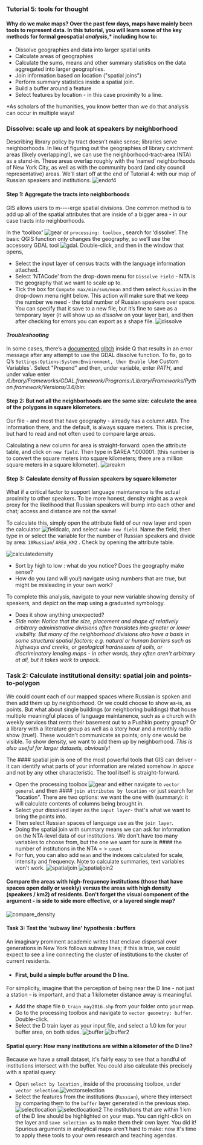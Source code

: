 ### Tutorial 5: tools for thought


#### Why do we make maps? Over the past few days, maps have mainly been tools to represent data. In this tutorial, you will learn some of the key methods for formal geospatial *analysis*,* including how to:

- Dissolve geographies and data into larger spatial units
- Calculate areas of geographies
- Calculate the sums, means and other summary statistics on the data aggregated into larger geographies.
- Join information based on location ("spatial joins")
- Perform summary statistics inside a spatial join.
- Build a buffer around a feature
- Select features by location - in this case proximity to a line.

*As scholars of the humanities, you know better than we do that analysis can occur in multiple ways!


### Dissolve: scale up and look at speakers by neighborhood

Describing library policy by tract doesn’t make sense; libraries serve neighborhoods. In lieu of figuring out the geographies of library catchment areas (likely overlapping!), we can use the neighborhood-tract-area (NTA) as a stand-in. These areas overlap roughly with the ‘named’ neighborhoods of New York City, as well as with the community board (and city council representative) areas. We'll start off at the end of Tutorial 4: with our map of Russian speakers and institutions. ![endof4]

#### Step 1: Aggregate the tracts into neighborhoods

GIS allows users to m----erge spatial divisions. One common method is to add up all of the spatial attributes that are inside of a bigger area - in our case tracts into neighborhoods. 

In the ‘toolbox’ ![gear] or `processing: toolbox` , search for ‘dissolve’. The basic QGIS function only changes the geography, so we’ll use the accessory GDAL tool ![gdal]. Double-click, and then in the window that opens, 
- Select the input layer of census tracts with the language information attached. 
- Select ‘NTACode’ from the drop-down menu for `Dissolve Field` - NTA is the geography that we want to scale up to.
- Tick the box for `Compute max/min/sum/mean` and then select `Russian` in the drop-down menu right below. This action will make sure that we keep the number we need - the total number of Russian speakers over space. You can specify that it save to a new file, but it’s fine to save as a temporary layer (it will show up as *dissolve* on your layer bar), and then after checking for errors you can export as a shape file. 
![dissolve]

#### *Troubleshooting*
In some cases, there’s a [documented glitch](https://gis.stackexchange.com/questions/276853/gdal-scripts-not-found-in-qgis-3-on-osx) inside Q that results in an error message after any attempt to use the GDAL dissolve function. To fix, go to Q’s `Settings:Options:System:Environment, then Enable `Use Custom Variables`. Select "Prepend" and then, under variable, enter *PATH*, and under value enter
*/Library/Frameworks/GDAL.framework/Programs:/Library/Frameworks/Python.framework/Versions/3.6/bin:* 


#### Step 2: But not all the neighborhoods are the same size: calculate the area of the polygons in square kilometers. 

Our file - and most that have geography - already has a column `AREA`. The information there, and the default, is always square meters. This is precise, but hard to read and not often used to compare large areas. 

Calculating a new column for area is straight-forward: open the attribute table, and click on `new field`. Then type in $AREA *.000001. (this number is to convert the square meters into square kilometers; there are a million square meters in a square kilometer).
![areakm]

#### Step 3: Calculate density of Russian speakers by square kilometer

What if a critical factor to support language maintanence is the actual proximity to other speakers. To be more honest, density might as a weak proxy for the likelihood that Russian speakers will bump into each other and chat; access and distance are not the same!

To calculate this, simply open the attribute field of our new layer and open the calculator ![fieldcalc], and select `make new field`. Name the field, then type in or select the variable for the number of Russian speakers and divide by area:  `10Russian`/ `AREA_KM2` . Check by opening the attribute table.

![calculatedensity]

- Sort by high to low : what do you notice? Does the geography make sense? 
- How do you (and will you!) navigate using numbers that are true, but might be misleading in your own work?

To complete this analysis, navigate to your new variable showing density of speakers, and depict on the map using a graduated symbology. 
- Does it show anything unexpected? 
- *Side note: Notice that the size, placement and shape of relatively arbitrary administrative divisions often translates into greater or lower visibility. But many of the neighborhood divisions also have a basis in some structural spatial factors; e.g. natural or human barriers such as highways and creeks, or geological hardnesses of soils, or discriminatory lending maps - in other words, they often aren't arbitrary at all, but it takes work to unpack.*

### Task 2: Calculate institutional density: spatial join and points-to-polygon

We could count each of our mapped spaces where Russian is spoken and then add them up by neighborhood. Or we could choose to show as-is, as points. But what about single buildings (or neighboring buildings) that house multiple meaningful places of language maintanence, such as a church with weekly services that rents their basement out to a Pushkin poetry group? Or a library with a literature group as well as a story hour and a monthly radio show (true!). These wouldn't communicate as points; only one would be visible. To show density, we want to add them up by neighborhood. *This is also useful for larger datasets, obviously!*

The #### spatial join 
is one of the most powerful tools that GIS can deliver - it can identify what parts of your information are related somehow *in space* and not by any other characteristic. The tool itself is straight-forward. 
- Open the processing toolbox ![gear] and either navigate to `vector general` and then #### `join attributes by location`
-or just search for "location". There are two options: we want the one with (summary): it will calculate contents of columns being brought in.
- Select your dissolved layer as the `input layer`- that's what we want to bring the points into. 
- Then select Russian spaces of language use as the `join layer`.
- Doing the spatial join with summary means we can ask for information on the NTA-level data of our institutions. We don't have too many variables to choose from, but the one we want for sure is #### the number of institutions in the NTA = > `count`
- For fun, you can also add `mean` and the indexes calculated for scale, intensity and frequency. Note to calculate summaries, text variables won't work. 
![spatialjoin]
![spatialjoin2]

#### Compare the areas with high-frequency institutions (those that have spaces open daily or weekly) versus the areas with high density (speakers / km2) of residents. Don't forget the visual component of the argument - is side to side more effective, or a layered single map?
![compare_density]

#### Task 3: Test the 'subway line' hypothesis : buffers
An imaginary prominent academic writes that enclave dispersal over generations in New York follows subway lines; if this is true, we could expect to see a line connecting the cluster of institutions to the cluster of current residents. 

- #### First, build a simple buffer around the D line. 
For simplicity, imagine that the perception of being near the D line - not just a station - is important, and that a 1 kilometer distance away is meaningful. 
- Add the shape file `D_train_may2016.shp` from your folder onto your map.
- Go to the processing toolbox and navigate to `vector geometry: buffer`. Double-click.
- Select the D train layer as your input file, and select a 1.0 km for your buffer area, on both sides.
![buffer]
![buffer2]
#### Spatial query: How many institutions are within a kilometer of the D line? 
Because we have a small dataset, it's fairly easy to see that a handful of institutions intersect with the buffer. You could also calculate this precisely with a spatial query: 
- Open `select by location` , inside of the processing toolbox, under `vector selection`.![vectorselection]
- Select the features from the institutions (`Russian`), where they intersect  by comparing them to  the `buffer` layer generated in the previous step.
![selectlocation]
![selectlocation2]
The institutions that are within 1 km of the D line should be highlighted on your map. You can right-click on the layer and `save selection as` to make them their own layer. You did it! Spurious arguments in analytical maps aren't hard to make: now it's time to apply these tools to your own research and teaching agendas.

[endof4]: Images/2019/Tutorial5_endof4.png

[gear]: Images/2019/Tutorial5_gear.png

[gdal]: Images/2019/Tutorial5_gdal.png

[areakm]: Images/2019/Tutorial5_areakm.png

[dissolve]: Images/2019/Tutorial5_dissolve.png

[dissolve2]: Images/2019/Tutorial5_dissolve2.png

[fieldcalc]: Images/2019/Tutorial5_fieldcalc.png

[calculatedensity]: Images/2019/Tutorial5_calculatedensity.png

[spatialjoin]: Images/2019/Tutorial5_spatialjoin.png

[spatialjoin2]: Images/2019/Tutorial5_spatialjoin2.png

[compare_density]: Images/2019/Tutorial5_compare_density.png

[buffer]: Images/2019/Tutorial5_buffer.png

[buffer2]: Images/2019/Tutorial5_buffer2.png

[vectorselection]: Images/2019/Tutorial5_vectorselection.png

[selectlocation]: Images/2019/Tutorial5_selectlocation.png

[selectlocation2]: Images/2019/Tutorial5_selectlocation2.png

